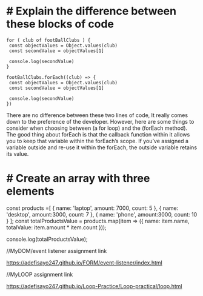 ﻿# # Explain the difference between these blocks of code

```
for ( club of footBallClubs ) {
 const objectValues = Object.values(club)
 const secondValue = objectValues[1]
 
 console.log(secondValue)
}
 
footBallClubs.forEach((club) => {
 const objectValues = Object.values(club)
 const secondValue = objectValues[1]
 
 console.log(secondValue)
})
```
There are no difference between these two lines of code, It really comes down to the preference of the developer. However, here are some things to consider when choosing between (a for loop) and the (forEach method). The good thing about forEach is that the callback function within it allows you to keep that variable within the forEach’s scope. If you’ve assigned a variable outside and re-use it within the forEach, the outside variable retains its value.

# # Create an array with three elements
const products =[
  {
  name: 'laptop',
  amount: 7000,
  count: 5
  },
  {
    name: 'desktop',
    amount:3000,
    count: 7
    },
    {
      name: 'phone',
    amount:3000,
    count: 10
    }
  ];
  const totalProductsValue = products.map(item => ({
    name: item.name,
    totalValue: item.amount * item.count
  }));

  console.log(totalProductsValue);

//MyDOM/event listener assignment link

https://adefisayo247.github.io/FORM/event-listener/index.html

//MyLOOP assignment link

https://adefisayo247.github.io/Loop-Practice/Loop-practical/loop.html
```